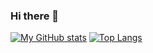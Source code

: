 ### Hi there 👋

[![My GitHub stats](https://github-readme-stats.vercel.app/api?username=riskiadi&show_icons=true&theme=vue&include_all_commits=true)](https://github.com/riskiadi) [![Top Langs](https://github-readme-stats.vercel.app/api/top-langs/?username=riskiadi&hide=html,css&langs_count=8&layout=compact)](https://github.com/riskiadi/github-readme-stats)


<!--
**riskiadi/riskiadi** is a ✨ _special_ ✨ repository because its `README.md` (this file) appears on your GitHub profile.

Here are some ideas to get you started:

- 🔭 I’m currently working on ...
- 🌱 I’m currently learning ...
- 👯 I’m looking to collaborate on ...
- 🤔 I’m looking for help with ...
- 💬 Ask me about ...
- 📫 How to reach me: ...
- 😄 Pronouns: ...
- ⚡ Fun fact: ...
 
-->
